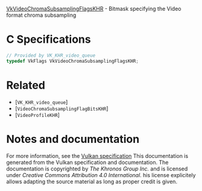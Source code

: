 [VkVideoChromaSubsamplingFlagsKHR](https://www.khronos.org/registry/vulkan/specs/1.3-extensions/man/html/VkVideoChromaSubsamplingFlagsKHR.html) - Bitmask specifying the Video format chroma subsampling

# C Specifications
```c
// Provided by VK_KHR_video_queue
typedef VkFlags VkVideoChromaSubsamplingFlagsKHR;
```

# Related
- [`VK_KHR_video_queue`]
- [`VideoChromaSubsamplingFlagBitsKHR`]
- [`VideoProfileKHR`]

# Notes and documentation
For more information, see the [Vulkan specification](https://www.khronos.org/registry/vulkan/specs/1.3-extensions/html/vkspec.html)
This documentation is generated from the Vulkan specification and documentation.
The documentation is copyrighted by *The Khronos Group Inc.* and is licensed under *Creative Commons Attribution 4.0 International*.
his license explicitely allows adapting the source material as long as proper credit is given.
        